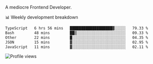 A mediocre Frontend Developer.

📊 Weekly development breakdown
<!--START_SECTION:waka-->

```txt
TypeScript   6 hrs 56 mins   ███████████████████▓░░░░░   79.33 %
Bash         48 mins         ██▒░░░░░░░░░░░░░░░░░░░░░░   09.33 %
Other        22 mins         █░░░░░░░░░░░░░░░░░░░░░░░░   04.35 %
JSON         15 mins         ▓░░░░░░░░░░░░░░░░░░░░░░░░   02.95 %
JavaScript   11 mins         ▓░░░░░░░░░░░░░░░░░░░░░░░░   02.11 %
```

<!--END_SECTION:waka-->

<img src="https://gpvc.arturio.dev/iqbalfasri" alt="Profile views"/>
